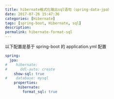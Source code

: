 ```yaml
---
title: hibernate格式化输出sql语句（spring-data-jpa）
date: 2017-07-26 15:47:36
categories: [Hibernate]
tags: [spring-boot, Hibernate, sql]
description:
permalink: hibernate-format-sql
---
```

以下配置是基于 spring-boot 的 application.yml 配置
```yml
spring:
  jpa:
#    hibernate:
#      ddl-auto: create
    show-sql: true
#    database: mysql
    properties:
      hibernate:
        format_sql: true
```

